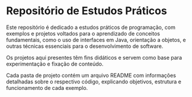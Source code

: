 # Repositório de Estudos Práticos

Este repositório é dedicado a estudos práticos de programação, com exemplos e projetos voltados para o aprendizado de conceitos fundamentais, como o uso de interfaces em Java, orientação a objetos, e outras técnicas essenciais para o desenvolvimento de software.

Os projetos aqui presentes têm fins didáticos e servem como base para experimentação e fixação de conteúdo.

Cada pasta de projeto contém um arquivo README com informações detalhadas sobre o respectivo código, explicando objetivos, estrutura e funcionamento de cada exemplo.